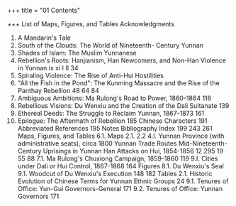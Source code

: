 +++
title = "01 Contents"

+++
List of Maps, Figures, and Tables 
Acknowledgments 
1. A Mandarin's Tale 
2. South of the Clouds: The World of Nineteenth- 
Century Yunnan 
3. Shades of Islam: The Muslim Yunnanese 
4. Rebellion's Roots: Hanjianism, Han Newcomers, 
and Non-Han Violence in Yunnan 
ix 
xi 
I 
II 
34 
5. Spiraling Violence: The Rise of Anti-Hui Hostilities 
6. "All the Fish in the Pond": The Kunming Massacre 
and the Rise of the Panthay Rebellion 
48 
64 
84 
7. Ambiguous Ambitions: Ma Rulong's Road to Power, 
1860-1864 
116 
8. Rebellious Visions: Du Wenxiu and the Creation 
of the Dali Sultanate 
139 
9. Ethereal Deeds: The Struggle to Reclaim Yunnan, 
1867-1873 
161 
10. Epilogue: The Aftermath of Rebellion 
185 
Chinese Characters 
191 
Abbreviated References 
195 
Notes 
Bibliography 
Index 
199 
243 
261 
Maps, Figures, and Tables 
6.1. 
Maps 
2.1. 
2.2 
4.I. 
Yunnan Province (with administrative seats), 
circa 1800 
Yunnan Trade Routes 
Mid-Nineteenth-Century Uprisings in Yunnan Han Attacks on Hui, 1854-1856 
12 
295 
19 
55 
88 
7.1. 
Ma Rulong's Chuxiong Campaign, 1859-1860 
119 
9.I. 
Cities under Dali or Hui Control, 1867-1868 
164 
Figures 
8.1. Du Wenxiu's Seal 
9.1. 
Woodcut of Du Wenxiu's Execution 
148 
182 
Tables 
2.1. 
Historic Evolution of Chinese Terms 
for Yunnan Ethnic Groups 
24 
9.1. 
Tenures of Office: Yun-Gui Governors-General 
171 
9.2. 
Tenures of Office: Yunnan Governors 
171
    